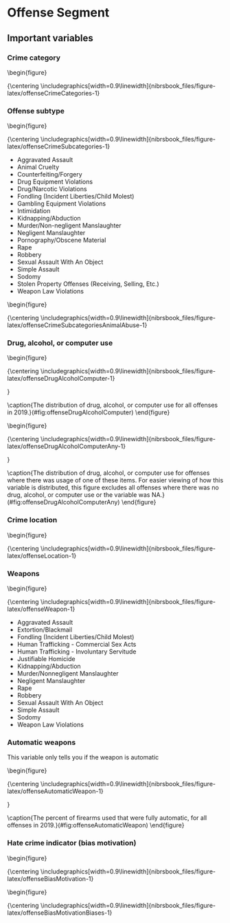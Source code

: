 # Offense Segment








## Important variables

### Crime category

\begin{figure}

{\centering \includegraphics[width=0.9\linewidth]{nibrsbook_files/figure-latex/offenseCrimeCategories-1} 

### Offense subtype

\begin{figure}

{\centering \includegraphics[width=0.9\linewidth]{nibrsbook_files/figure-latex/offenseCrimeSubcategories-1} 

* Aggravated Assault
* Animal Cruelty
* Counterfeiting/Forgery
* Drug Equipment Violations
* Drug/Narcotic Violations
* Fondling (Incident Liberties/Child Molest)
* Gambling Equipment Violations
* Intimidation
* Kidnapping/Abduction
* Murder/Non-negligent Manslaughter
* Negligent Manslaughter
* Pornography/Obscene Material
* Rape
* Robbery
* Sexual Assault With An Object
* Simple Assault
* Sodomy
* Stolen Property Offenses (Receiving, Selling, Etc.)
* Weapon Law Violations

\begin{figure}

{\centering \includegraphics[width=0.9\linewidth]{nibrsbook_files/figure-latex/offenseCrimeSubcategoriesAnimalAbuse-1} 

### Drug, alcohol, or computer use

\begin{figure}

{\centering \includegraphics[width=0.9\linewidth]{nibrsbook_files/figure-latex/offenseDrugAlcoholComputer-1} 

}

\caption{The distribution of drug, alcohol, or computer use for all offenses in 2019.}(\#fig:offenseDrugAlcoholComputer)
\end{figure}

\begin{figure}

{\centering \includegraphics[width=0.9\linewidth]{nibrsbook_files/figure-latex/offenseDrugAlcoholComputerAny-1} 

}

\caption{The distribution of drug, alcohol, or computer use for offenses where there was usage of one of these items. For easier viewing of how this variable is distributed, this figure excludes all offenses where there was no drug, alcohol, or computer use or the variable was NA.}(\#fig:offenseDrugAlcoholComputerAny)
\end{figure}

### Crime location

\begin{figure}

{\centering \includegraphics[width=0.9\linewidth]{nibrsbook_files/figure-latex/offenseLocation-1} 

### Weapons

\begin{figure}

{\centering \includegraphics[width=0.9\linewidth]{nibrsbook_files/figure-latex/offenseWeapon-1} 

* Aggravated Assault
* Extortion/Blackmail
* Fondling (Incident Liberties/Child Molest)
* Human Trafficking - Commercial Sex Acts
* Human Trafficking - Involuntary Servitude
* Justifiable Homicide
* Kidnapping/Abduction
* Murder/Nonnegligent Manslaughter
* Negligent Manslaughter
* Rape
* Robbery
* Sexual Assault With An Object
* Simple Assault
* Sodomy
* Weapon Law Violations

### Automatic weapons

This variable only tells you if the weapon is automatic 

\begin{figure}

{\centering \includegraphics[width=0.9\linewidth]{nibrsbook_files/figure-latex/offenseAutomaticWeapon-1} 

}

\caption{The percent of firearms used that were fully automatic, for all offenses in 2019.}(\#fig:offenseAutomaticWeapon)
\end{figure}

### Hate crime indicator (bias motivation)

\begin{figure}

{\centering \includegraphics[width=0.9\linewidth]{nibrsbook_files/figure-latex/offenseBiasMotivation-1} 


\begin{figure}

{\centering \includegraphics[width=0.9\linewidth]{nibrsbook_files/figure-latex/offenseBiasMotivationBiases-1} 
